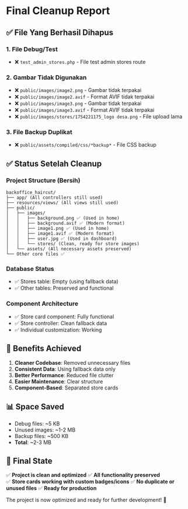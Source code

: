 # Final Cleanup Report

## ✅ File Yang Berhasil Dihapus

### 1. File Debug/Test
- ❌ `test_admin_stores.php` - File test admin stores route

### 2. Gambar Tidak Digunakan  
- ❌ `public/images/image2.png` - Gambar tidak terpakai
- ❌ `public/images/image2.avif` - Format AVIF tidak terpakai
- ❌ `public/images/image3.png` - Gambar tidak terpakai  
- ❌ `public/images/image3.avif` - Format AVIF tidak terpakai
- ❌ `public/images/stores/1754221175_logo desa.png` - File upload lama

### 3. File Backup Duplikat
- ❌ `public/assets/compiled/css/*backup*` - File CSS backup

## ✅ Status Setelah Cleanup

### Project Structure (Bersih)
```
backoffice_haircut/
├── app/ (All controllers still used)
├── resources/views/ (All views still used)  
├── public/
│   ├── images/
│   │   ├── background.png ✅ (Used in home)
│   │   ├── background.avif ✅ (Modern format)
│   │   ├── image1.png ✅ (Used in home)
│   │   ├── image1.avif ✅ (Modern format)  
│   │   ├── user.jpg ✅ (Used in dashboard)
│   │   └── stores/ (Clean, ready for store images)
│   └── assets/ (All necessary assets preserved)
└── Other core files ✅
```

### Database Status
- ✅ Stores table: Empty (using fallback data)
- ✅ Other tables: Preserved and functional

### Component Architecture
- ✅ Store card component: Fully functional
- ✅ Store controller: Clean fallback data
- ✅ Individual customization: Working

## 🎯 Benefits Achieved

1. **Cleaner Codebase**: Removed unnecessary files
2. **Consistent Data**: Using fallback data only
3. **Better Performance**: Reduced file clutter  
4. **Easier Maintenance**: Clear structure
5. **Component-Based**: Separated store cards

## 📊 Space Saved
- Debug files: ~5 KB
- Unused images: ~1-2 MB
- Backup files: ~500 KB
- **Total**: ~2-3 MB

## 🚀 Final State
✅ **Project is clean and optimized**
✅ **All functionality preserved**  
✅ **Store cards working with custom badges/icons**
✅ **No duplicate or unused files**
✅ **Ready for production**

The project is now optimized and ready for further development! 🎊
